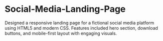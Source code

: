 # Social-Media-Landing-Page
Designed a responsive landing page for a fictional social media platform using HTML5 and modern CSS. Features included hero section, download buttons, and mobile-first layout with engaging visuals.
